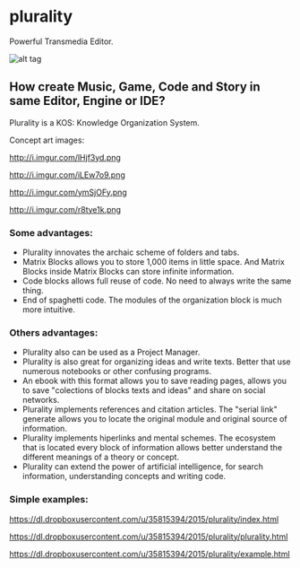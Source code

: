 # plurality
Powerful Transmedia Editor.

![alt tag](http://i.imgur.com/s8GRW35.png)

## How create Music, Game, Code and Story in same Editor, Engine or IDE?


Plurality is a KOS: Knowledge Organization System. 

Concept art images:

http://i.imgur.com/lHjf3yd.png

http://i.imgur.com/iLEw7o9.png

http://i.imgur.com/ymSjOFy.png

http://i.imgur.com/r8tye1k.png

### Some advantages:

- Plurality innovates the archaic scheme of folders and tabs.
- Matrix Blocks allows you to store 1,000 items in little space. And Matrix Blocks inside Matrix Blocks can store infinite information.
- Code blocks allows full reuse of code. No need to always write the same thing.
- End of spaghetti code. The modules of the organization block is much more intuitive.

### Others advantages:

- Plurality also can be used as a Project Manager.
- Plurality is also great for organizing ideas and write texts. Better that use numerous notebooks or other confusing programs.
- An ebook with this format allows you to save reading pages, allows you to save "colections of blocks texts and ideas" and share on social networks.
- Plurality implements references and citation articles. The "serial link" generate allows you to locate the original module and original source of information.
- Plurality implements hiperlinks and mental schemes. The ecosystem that is located every block of information allows better understand the different meanings of a theory or concept.
- Plurality can extend the power of artificial intelligence, for search information, understanding concepts and writing code.


### Simple examples:

https://dl.dropboxusercontent.com/u/35815394/2015/plurality/index.html

https://dl.dropboxusercontent.com/u/35815394/2015/plurality/plurality.html

https://dl.dropboxusercontent.com/u/35815394/2015/plurality/example.html









